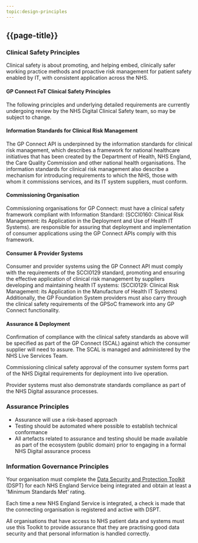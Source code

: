 ```yaml
---
topic:design-principles
---
```


## {{page-title}}

### **Clinical Safety Principles**
Clinical safety is about promoting, and helping embed, clinically safer working practice methods and proactive risk management for patient safety enabled by IT, with consistent application across the NHS. 

#### GP Connect FoT Clinical Safety Principles
The following principles and underlying detailed requirements are currently undergoing review by the NHS Digital Clinical Safety team, so may be subject to change. 

#### Information Standards for Clinical Risk Management 
The GP Connect API is underpinned by the information standards for clinical risk management, which describes a framework for national healthcare initiatives that has been created by the Department of Health, NHS England, the Care Quality Commission and other national health organisations. 
The information standards for clinical risk management also describe a mechanism for introducing requirements to which the NHS, those with whom it commissions services, and its IT system suppliers, must conform.

#### Commissioning Organisation
Commissioning organisations for GP Connect: 
must have a clinical safety framework compliant with Information Standard: (SCCI0160: Clinical Risk Management: its Application in the Deployment and Use of Health IT Systems). 
are responsible for assuring that deployment and implementation of consumer applications using the GP Connect APIs comply with this framework.

#### Consumer & Provider Systems
Consumer and provider systems using the GP Connect API must comply with the requirements of the SCCI0129 standard, promoting and ensuring the effective application of clinical risk management by suppliers developing and maintaining health IT systems: (SCCI0129: Clinical Risk Management: its Application in the Manufacture of Health IT Systems) 
Additionally, the GP Foundation System providers must also carry through the clinical safety requirements of the GPSoC framework into any GP Connect functionality.

#### Assurance & Deployment
Confirmation of compliance with the clinical safety standards as above will be specified as part of the GP Connect (SCAL) against which the consumer supplier will need to assure. The SCAL is managed and administered by the NHS Live Services Team.

Commissioning clinical safety approval of the consumer system forms part of the NHS Digital requirements for deployment into live operation.

Provider systems must also demonstrate standards compliance as part of the NHS Digital assurance processes.

### **Assurance Principles**
* Assurance will use a risk-based approach
* Testing should be automated where possible to establish technical conformance
* All artefacts related to assurance and testing should be made available as part of the ecosystem (public domain) prior to engaging in a formal NHS Digital assurance process

### **Information Governance Principles**
Your organisation must complete the [Data Security and Protection Toolkit](https://www.dsptoolkit.nhs.uk/) (DSPT) for each NHS England Service being integrated and obtain at least a 'Minimum Standards Met' rating.

Each time a new NHS England Service is integrated, a check is made that the connecting organisation is registered and active with DSPT.

All organisations that have access to NHS patient data and systems must use this Toolkit to provide assurance that they are practising good data security and that personal information is handled correctly.
